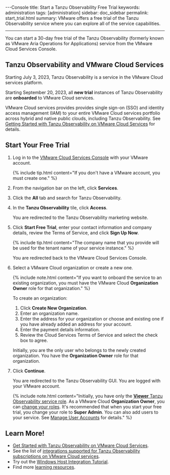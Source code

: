 ---Console
title: Start a Tanzu Observability Free Trial
keywords: administration
tags: [administration]
sidebar: doc_sidebar
permalink: start_trial.html
summary: VMware offers a free trial of the Tanzu Observability service where you can explore all of the service capabilities.


---

You can start a 30-day free trial of the Tanzu Observability (formerly known as VMware Aria Operations for Applications) service from the VMware Cloud Services Console. 

## Tanzu Observability and VMware Cloud Services

Starting July 3, 2023, Tanzu Observability is a service in the VMware Cloud services platform.

Starting September 20, 2023, all **new trial** instances of Tanzu Observability are **onboarded** to VMware Cloud services.

VMware Cloud services provides provides single sign-on (SSO) and identity access management (IAM) to your entire VMware Cloud services portfolio across hybrid and native public clouds, including Tanzu Observability. See [Getting Started with Tanzu Observability on VMware Cloud Services](csp_getting_started.html) for details.

## Start Your Free Trial

1. Log in to the [VMware Cloud Services Console](https://console.cloud.vmware.com) with your VMware account.

    {% include tip.html content="If you don't have a VMware account, you must create one." %}

1. From the navigation bar on the left, click **Services**.
1. Click the **All** tab and search for Tanzu Observability.
1. In the **Tanzu Observability** tile, click **Access**.

    You are redirected to the Tanzu Observability marketing website.

1. Click **Start Free Trial**, enter your contact information and company details, review the Terms of Service, and click **Sign Up Now**.

    {% include tip.html content="The company name that you provide will be used for the tenant name of your service instance." %}

    You are redirected back to the VMware Cloud Services Console.

1. Select a VMware Cloud organization or create a new one.

    {% include note.html content="If you want to onboard the service to an existing organization, you must have the VMware Cloud **Organization Owner** role for that organization." %}

    To create an organization:
   
    1. Click **Create New Organization**.
    1. Enter an organization name.
    1. Enter the address for your organization or choose and existing one if you have already added an address for your account.
    1. Enter the payment details information.
    1. Review the Cloud Services Terms of Service and select the check box to agree.

    Initially, you are the only user who belongs to the newly created organization. You have the **Organization Owner** role for that organization.

6. Click **Continue**.
   
   You are redirected to the Tanzu Observability GUI. You are logged with your VMware account.
   
   {% include note.html content="Initially, you have only the [**Viewer** Tanzu Observability service role](csp_users_roles.html#operations-for-applications-service-roles-built-in). As a VMware Cloud **Organization Owner**, you can [change your roles](csp_users_roles.html#manage-roles). It's recommended that when you start your free trial, you change your role to **Super Admin**. You can also add users to your service. See [Manage User Accounts](csp_user_management.html) for details." %}

## Learn More!
* [Get Started with Tanzu Observability on VMware Cloud Services](csp_getting_started.html).
* See the list of [integrations supported for Tanzu Observability subscriptions on VMware Cloud services](integrations_onboarded_subscriptions.html).
* Try out the [Windows Host Integration Tutorial](windows_host_tutorial.html).
* Find more [learning resources](tutorial_overview.html).